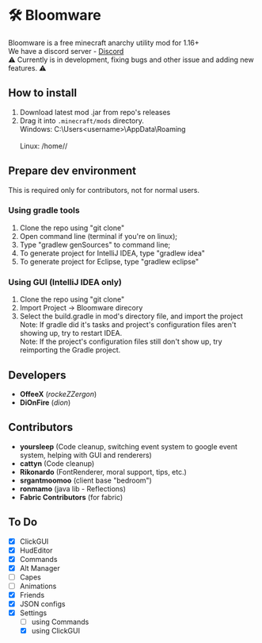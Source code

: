# 🛠️ Bloomware
Bloomware is a free minecraft anarchy utility mod for 1.16+
<br>We have a discord server - [Discord](https://discord.gg/D4G7JN5d7m)
<br>⚠️ Currently is in development, fixing bugs and other issue and adding new features. ⚠️

## How to install
1) Download latest mod .jar from repo's releases
2) Drag it into `.minecraft/mods` directory.
<br>Windows: C:\Users\<username>\AppData\Roaming\
<br>Linux: /home/<username>/

## Prepare dev environment
This is required only for contributors, not for normal users.
### Using gradle tools
1) Clone the repo using "git clone"
2) Open command line (terminal if you're on linux);
3) Type "gradlew genSources" to command line;
4) To generate project for IntelliJ IDEA, type "gradlew idea"
5) To generate project for Eclipse, type "gradlew eclipse"
### Using GUI (IntelliJ IDEA only)
1) Clone the repo using "git clone"
2) Import Project -> Bloomware direcory
3) Select the build.gradle in mod's directory file, and import the project
<br>Note: If gradle did it's tasks and project's configuration files aren't showing up, try to restart IDEA.
<br>Note: If the project's configuration files still don't show up, try reimporting the Gradle project.

## Developers
- **OffeeX** (*rockeZZergon*)
- **DiOnFire** (*dion*)

## Contributors
- **yoursleep** (Code cleanup, switching event system to google event system, helping with GUI and renderers)
- **cattyn** (Code cleanup)
- **Rikonardo** (FontRenderer, moral support, tips, etc.)
- **srgantmoomoo** (client base "bedroom")
- **ronmamo** (java lib - Reflections)
- **Fabric Contributors** (for fabric)

## To Do
- [X] ClickGUI
- [X] HudEditor
- [X] Commands
- [X] Alt Manager
- [ ] Capes
- [ ] Animations
- [X] Friends
- [X] JSON configs
- [X] Settings
  - [ ] using Commands
  - [X] using ClickGUI
